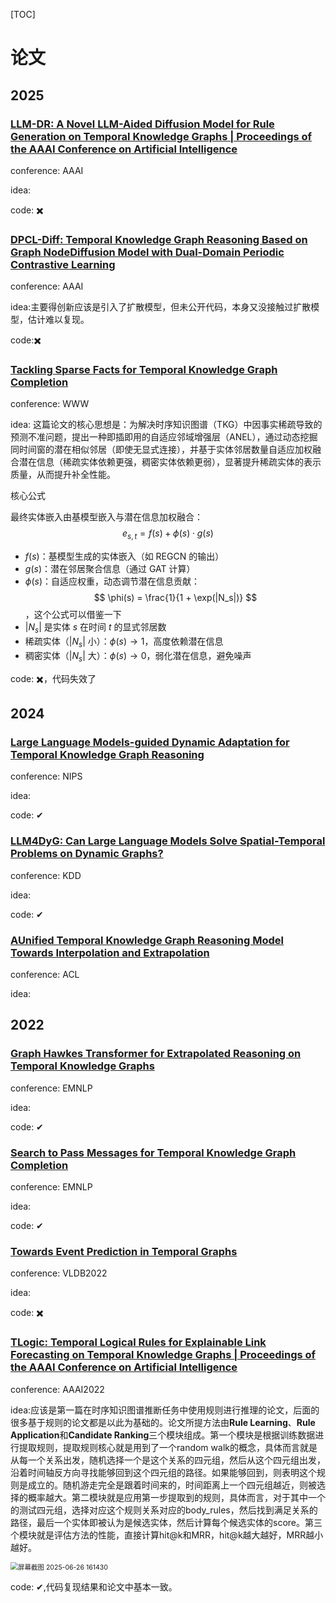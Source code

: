 [TOC]

# 论文

## 2025

### [LLM-DR: A Novel LLM-Aided Diffusion Model for Rule Generation on Temporal Knowledge Graphs | Proceedings of the AAAI Conference on Artificial Intelligence](https://ojs.aaai.org/index.php/AAAI/article/view/33249)

conference: AAAI

idea:

code: :heavy_multiplication_x:

### [**DPCL-Diff: Temporal Knowledge Graph Reasoning Based on Graph Node**Diffusion Model with Dual-Domain Periodic Contrastive Learning](https://arxiv.org/pdf/2411.01477)

conference: AAAI

idea:主要得创新应该是引入了扩散模型，但未公开代码，本身又没接触过扩散模型，估计难以复现。

code::heavy_multiplication_x:

### [Tackling Sparse Facts for Temporal Knowledge Graph Completion](file:///F:/git_learning/paper_learning/paper/TacklingSparseFactsforTemporalKnowledgeGraphCompletion.pdf)

conference: WWW

idea: 这篇论文的核心思想是：为解决时序知识图谱（TKG）中因事实稀疏导致的预测不准问题，提出一种即插即用的自适应邻域增强层（ANEL），通过动态挖掘同时间窗的潜在相似邻居（即使无显式连接），并基于实体邻居数量自适应加权融合潜在信息（稀疏实体依赖更强，稠密实体依赖更弱），显著提升稀疏实体的表示质量，从而提升补全性能。

核心公式

最终实体嵌入由基模型嵌入与潜在信息加权融合： $$ e_{s,t} = f(s) + \phi(s) \cdot g(s) $$ 

- $f(s)$：基模型生成的实体嵌入（如 REGCN 的输出） 
- $g(s)$：潜在邻居聚合信息（通过 GAT 计算）
- $\phi(s)$：自适应权重，动态调节潜在信息贡献：  $$  \phi(s) = \frac{1}{1 + \exp(|N_s|)}  $$  ，这个公式可以借鉴一下
- $|N_s|$ 是实体 $s$ 在时间 $t$ 的显式邻居数  
- 稀疏实体（$|N_s|$ 小）：$\phi(s) \to 1$，高度依赖潜在信息
- 稠密实体（$|N_s|$ 大）：$\phi(s) \to 0$，弱化潜在信息，避免噪声

code: :heavy_multiplication_x:，代码失效了

## 2024

### [Large Language Models-guided Dynamic Adaptation for Temporal Knowledge Graph Reasoning](https://proceedings.neurips.cc/paper_files/paper/2024/file/0fd17409385ab9304e5019c6a6eb327a-Paper-Conference.pdf)

conference: NIPS

idea:

code:  ✔

### [LLM4DyG: Can Large Language Models Solve Spatial-Temporal Problems on Dynamic Graphs?](https://dl.acm.org/doi/pdf/10.1145/3637528.3671709)

conference: KDD

idea: 

code: ✔

### [AUnified Temporal Knowledge Graph Reasoning Model Towards Interpolation and Extrapolation](https://aclanthology.org/2024.acl-long.8.pdf)

conference: ACL

idea: 



## 2022

### [Graph Hawkes Transformer for Extrapolated Reasoning on Temporal Knowledge Graphs](https://aclanthology.org/2022.emnlp-main.507.pdf)

conference: EMNLP

idea:

code: ✔

### [Search to Pass Messages for Temporal Knowledge Graph Completion](https://aclanthology.org/2022.findings-emnlp.458.pdf)

conference: EMNLP

idea:

code: ✔

### [**Towards Event Prediction in Temporal Graphs**](https://www.vldb.org/pvldb/vol15/p1861-tian.pdf)

conference: VLDB2022

idea:

code: :heavy_multiplication_x:

### [TLogic: Temporal Logical Rules for Explainable Link Forecasting on Temporal Knowledge Graphs | Proceedings of the AAAI Conference on Artificial Intelligence](https://ojs.aaai.org/index.php/AAAI/article/view/20330)

conference: AAAI2022

idea:应该是第一篇在时序知识图谱推断任务中使用规则进行推理的论文，后面的很多基于规则的论文都是以此为基础的。论文所提方法由**Rule Learning**、**Rule Application**和**Candidate Ranking**三个模块组成。第一个模块是根据训练数据进行提取规则，提取规则核心就是用到了一个random walk的概念，具体而言就是从每一个关系出发，随机选择一个是这个关系的四元组，然后从这个四元组出发，沿着时间轴反方向寻找能够回到这个四元组的路径。如果能够回到，则表明这个规则是成立的。随机游走完全是跟着时间来的，时间距离上一个四元组越近，则被选择的概率越大。第二模块就是应用第一步提取到的规则，具体而言，对于其中一个的测试四元组，选择对应这个规则关系对应的body_rules，然后找到满足关系的路径，最后一个实体即被认为是候选实体，然后计算每个候选实体的score。第三个模块就是评估方法的性能，直接计算hit@k和MRR，hit@k越大越好，MRR越小越好。

<img src="F:\git_learning\paper_learning\image\屏幕截图 2025-06-26 161430.png" alt="屏幕截图 2025-06-26 161430" style="zoom:75%;" />

code: ✔,代码复现结果和论文中基本一致。







